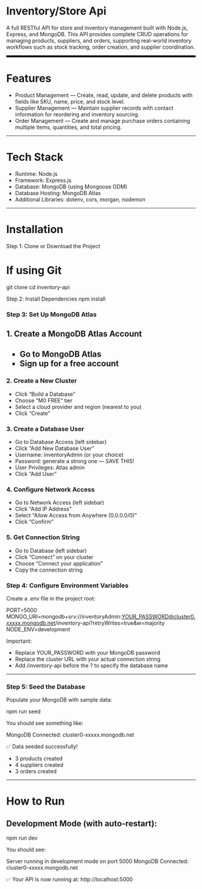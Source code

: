 <H1>Inventory/Store Api</H1>

A full RESTful API for store and inventory management built with Node.js, Express, and MongoDB. This API provides complete CRUD operations for managing products, suppliers, and orders, supporting real-world inventory workflows such as stock tracking, order creation, and supplier coordination.
<hr style="border: 2px solid black;">
<h1>Features</h1>

<ul>
  <li>Product Management — Create, read, update, and delete products with fields like SKU, name, price, and stock level.</li>
  <li>Supplier Management — Maintain supplier records with contact information for reordering and inventory sourcing.</li>
  <li>Order Management — Create and manage purchase orders containing multiple items, quantities, and total pricing.</li>
</ul>

<hr>
<h1>Tech Stack</h1>

<ul>
  <li>Runtime: Node.js</li>
  <li>Framework: Express.js</li>
  <li>Database: MongoDB (using Mongoose ODM)</li>
  <li>Database Hosting: MongoDB Atlas</li>
  <li>Additional Libraries: dotenv, cors, morgan, nodemon</li>
</ul>
<hr>
<h1>Installation</h1>

Step 1: Clone or Download the Project
# If using Git
git clone <your-repository-url>
cd inventory-api

Step 2: Install Dependencies
npm install

<h3>Step 3: Set Up MongoDB Atlas</h3>
<h2>1. Create a MongoDB Atlas Account<h2/>
  
<ul>
  <li>Go to MongoDB Atlas </li>
  <li>Sign up for a free account</li>
</ul>

<h3>2. Create a New Cluster</h3>
<ul>
  <li>Click “Build a Database”</li>
  <li>Choose “M0 FREE” tier</li>
  <li>Select a cloud provider and region (nearest to you)</li>
  <li>Click “Create”</li>
</ul>

<h3>3. Create a Database User</h3>
<ul>
  <li>Go to Database Access (left sidebar)</li>
  <li>Click “Add New Database User”</li>
  <li>Username: inventoryAdmin (or your choice)</li>
  <li>Password: generate a strong one — SAVE THIS!</li>
  <li>User Privileges: Atlas admin</li>
  <li>Click “Add User”</li>
</ul>

<h3>4. Configure Network Access</h3>
<ul>
  <li>Go to Network Access (left sidebar)</li>
  <li>Click “Add IP Address”</li>
  <li>Select “Allow Access from Anywhere (0.0.0.0/0)”</li>
  <li>Click “Confirm”</li>
</ul>

<h3>5. Get Connection String</h3>
<ul>
  <li>Go to Database (left sidebar)</li>
  <li>Click “Connect” on your cluster</li>
  <li>Choose “Connect your application”</li>
  <li>Copy the connection string</li>
</ul>

<h3>Step 4: Configure Environment Variables</h3>
Create a .env file in the project root:

PORT=5000
MONGO_URI=mongodb+srv://inventoryAdmin:YOUR_PASSWORD@cluster0.xxxxx.mongodb.net/inventory-api?retryWrites=true&w=majority
NODE_ENV=development

Important:
<ul>
  <li>Replace YOUR_PASSWORD with your MongoDB password</li>
  <li>Replace the cluster URL with your actual connection string</li>
  <li>Add /inventory-api before the ? to specify the database name</li>
</ul>

<hr>
<h3>Step 5: Seed the Database</h3>
Populate your MongoDB with sample data:

npm run seed

You should see something like:

MongoDB Connected: cluster0-xxxxx.mongodb.net

✅ Data seeded successfully!
   - 3 products created
   - 4 suppliers created
   - 3 orders created
<hr>
<h1>How to Run</h1>
<h2>Development Mode (with auto-restart):</h2>
npm run dev

You should see:

Server running in development mode on port 5000
MongoDB Connected: cluster0-xxxxx.mongodb.net

✅ Your API is now running at: http://localhost:5000


